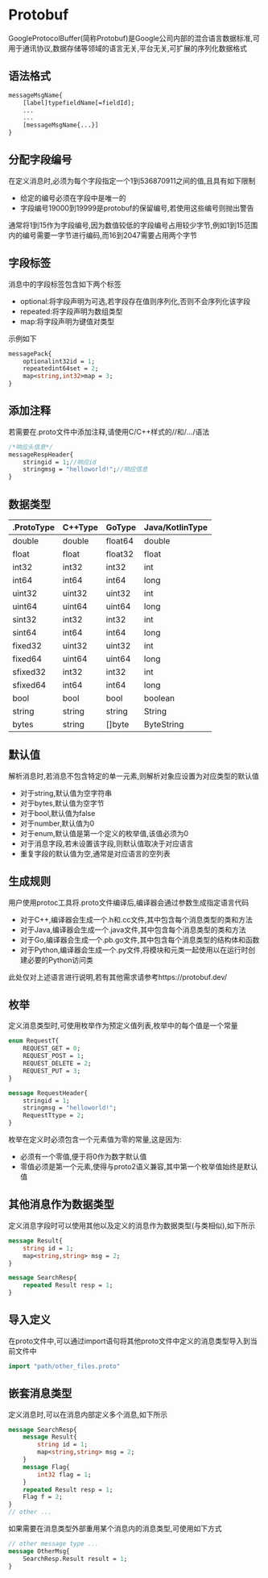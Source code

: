 # Protobuf

GoogleProtocolBuffer(简称Protobuf)是Google公司内部的混合语言数据标准,可用于通讯协议,数据存储等领域的语言无关,平台无关,可扩展的序列化数据格式

## 语法格式

```protobuf
messageMsgName{
	[label]typefieldName[=fieldId];
	...
	...
	[messageMsgName{...}]
}
```

## 分配字段编号

在定义消息时,必须为每个字段指定一个1到536870911之间的值,且具有如下限制

- 给定的编号必须在字段中是唯一的
- 字段编号19000到19999是protobuf的保留编号,若使用这些编号则抛出警告

通常将1到15作为字段编号,因为数值较低的字段编号占用较少字节,例如1到15范围内的编号需要一字节进行编码,而16到2047需要占用两个字节

## 字段标签

消息中的字段标签包含如下两个标签

- optional:将字段声明为可选,若字段存在值则序列化,否则不会序列化该字段
- repeated:将字段声明为数组类型
- map:将字段声明为键值对类型

示例如下

```protobuf
messagePack{
	optionalint32id = 1;
	repeatedint64set = 2;
	map<string,int32>map = 3;
}
```

## 添加注释

若需要在.proto文件中添加注释,请使用C/C++样式的//和/*...*/语法

```protobuf
/*响应头信息*/
messageRespHeader{
	stringid = 1;//响应id
	stringmsg = "helloworld!";//响应信息
}
```

## 数据类型

| .ProtoType | C++Type | GoType  | Java/KotlinType |
| ---------- | ------- | ------- | --------------- |
| double     | double  | float64 | double          |
| float      | float   | float32 | float           |
| int32      | int32   | int32   | int             |
| int64      | int64   | int64   | long            |
| uint32     | uint32  | uint32  | int             |
| uint64     | uint64  | uint64  | long            |
| sint32     | int32   | int32   | int             |
| sint64     | int64   | int64   | long            |
| fixed32    | uint32  | uint32  | int             |
| fixed64    | uint64  | uint64  | long            |
| sfixed32   | int32   | int32   | int             |
| sfixed64   | int64   | int64   | long            |
| bool       | bool    | bool    | boolean         |
| string     | string  | string  | String          |
| bytes      | string  | []byte  | ByteString      |

## 默认值

解析消息时,若消息不包含特定的单一元素,则解析对象应设置为对应类型的默认值

- 对于string,默认值为空字符串
- 对于bytes,默认值为空字节
- 对于bool,默认值为false
- 对于number,默认值为0
- 对于enum,默认值是第一个定义的枚举值,该值必须为0
- 对于消息字段,若未设置该字段,则默认值取决于对应语言
- 重复字段的默认值为空,通常是对应语言的空列表

## 生成规则

用户使用protoc工具将.proto文件编译后,编译器会通过参数生成指定语言代码

- 对于C++,编译器会生成一个.h和.cc文件,其中包含每个消息类型的类和方法
- 对于Java,编译器会生成一个.java文件,其中包含每个消息类型的类和方法
- 对于Go,编译器会生成一个.pb.go文件,其中包含每个消息类型的结构体和函数
- 对于Python,编译器会生成一个.py文件,将模块和元类一起使用以在运行时创建必要的Python访问类

此处仅对上述语言进行说明,若有其他需求请参考https://protobuf.dev/

## 枚举

定义消息类型时,可使用枚举作为预定义值列表,枚举中的每个值是一个常量

```protobuf
enum RequestT{
	REQUEST_GET = 0;
	REQUEST_POST = 1;
	REQUEST_DELETE = 2;
	REQUEST_PUT = 3;
}

message RequestHeader{
	stringid = 1;
	stringmsg = "helloworld!";
	RequestTtype = 2;
}
```

枚举在定义时必须包含一个元素值为零的常量,这是因为:

- 必须有一个零值,便于将0作为数字默认值
- 零值必须是第一个元素,使得与proto2语义兼容,其中第一个枚举值始终是默认值

## 其他消息作为数据类型

定义消息字段时可以使用其他以及定义的消息作为数据类型(与类相似),如下所示

```protobuf
message Result{
	string id = 1;
	map<string,string> msg = 2;
}

message SearchResp{
	repeated Result resp = 1;
}
```

## 导入定义

在proto文件中,可以通过import语句将其他proto文件中定义的消息类型导入到当前文件中

```protobuf
import "path/other_files.proto"
```

## 嵌套消息类型

定义消息时,可以在消息内部定义多个消息,如下所示

```protobuf
message SearchResp{
    message Result{
        string id = 1;
        map<string,string> msg = 2;
    }
    message Flag{
    	int32 flag = 1;
    }
	repeated Result resp = 1;
	Flag f = 2;
}
// other ...
```

如果需要在消息类型外部重用某个消息内的消息类型,可使用如下方式

```protobuf
// other message type ...
message OtherMsg{
	SearchResp.Result result = 1;
}
```



